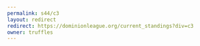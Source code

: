 ```yaml
---
permalink: s44/c3
layout: redirect
redirect: https://dominionleague.org/current_standings?div=c3
owner: truffles
---
```

